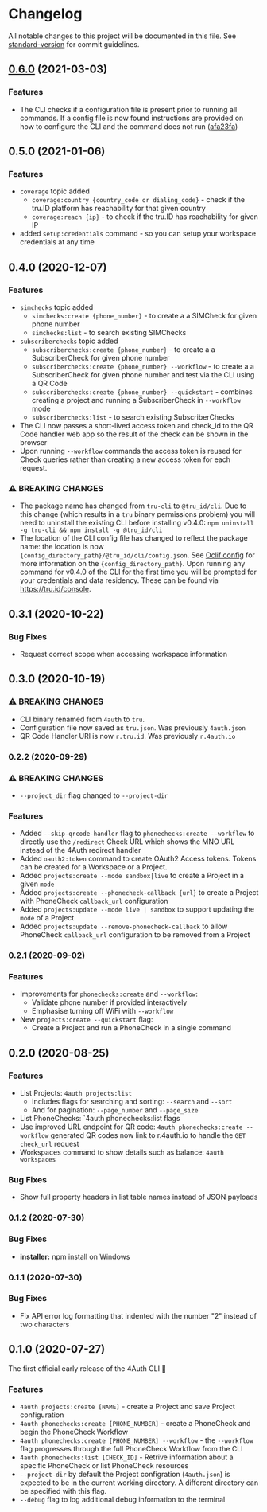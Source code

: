 # Changelog

All notable changes to this project will be documented in this file. See [standard-version](https://github.com/conventional-changelog/standard-version) for commit guidelines.

## [0.6.0](https://github.com/tru-ID/tru-cli/compare/v0.5.0...v0.6.0) (2021-03-03)

### Features

* The CLI checks if a configuration file is present prior to running all commands. If a config file is now found instructions are provided on how to configure the CLI and the command does not run ([afa23fa](https://github.com/tru-ID/tru-cli/commit/afa23faa1f32fbe4d4e6f753d3aa187ed3df9268))

## 0.5.0 (2021-01-06)

### Features

* `coverage` topic added
    * `coverage:country {country_code or dialing_code}` - check if the tru.ID platform has reachability for that given country
    * `coverage:reach {ip}` - to check if the tru.ID has reachability for given IP
* added `setup:credentials` command - so you can setup your workspace credentials at any time

## 0.4.0 (2020-12-07)

### Features

* `simchecks` topic added
    * `simchecks:create {phone_number}` - to create a a SIMCheck for given phone number
    * `simchecks:list` - to search existing SIMChecks
* `subscriberchecks` topic added
    * `subscriberchecks:create {phone_number}` - to create a a SubscriberCheck for given phone number
    * `subscriberchecks:create {phone_number} --workflow` - to create a a SubscriberCheck for given phone number and test via the CLI using a QR Code
    * `subscriberchecks:create {phone_number} --quickstart` - combines creating a project and running a SubscriberCheck in `--workflow` mode
    * `subscriberchecks:list` - to search existing SubscriberChecks
* The CLI now passes a short-lived access token and check_id to the QR Code handler web app so the result of the check can be shown in the browser
* Upon running `--workflow` commands the access token is reused for Check queries rather than creating a new access token for each request.

### ⚠ BREAKING CHANGES

* The package name has changed from `tru-cli` to `@tru_id/cli`. Due to this change (which results in a `tru` binary permissions problem) you will need to uninstall the existing CLI before installing v0.4.0: `npm uninstall -g tru-cli && npm install -g @tru_id/cli`
* The location of the CLI config file has changed to reflect the package name: the location is now `{config_directory_path}/@tru_id/cli/config.json`. See [Oclif config](https://oclif.io/docs/config) for more information on the `{config_directory_path}`. Upon running any command for v0.4.0 of the CLI for the first time you will be prompted for your credentials and data residency. These can be found via https://tru.id/console.

## 0.3.1 (2020-10-22)

### Bug Fixes

* Request correct scope when accessing workspace information

## 0.3.0 (2020-10-19)

### ⚠ BREAKING CHANGES

* CLI binary renamed from `4auth` to `tru`.
* Configuration file now saved as `tru.json`. Was previously `4auth.json`
* QR Code Handler URl is now `r.tru.id`. Was previously `r.4auth.io`

### 0.2.2 (2020-09-29)

### ⚠ BREAKING CHANGES

* `--project_dir` flag changed to `--project-dir`

### Features

* Added `--skip-qrcode-handler` flag to `phonechecks:create --workflow` to directly use the `/redirect` Check URL which shows the MNO URL instead of the 4Auth redirect handler
* Added `oauth2:token` command to create OAuth2 Access tokens. Tokens can be created for a Workspace or a Project.
* Added `projects:create --mode sandbox|live` to create a Project in a given `mode`
* Added `projects:create --phonecheck-callback {url}` to create a Project with PhoneCheck `callback_url` configuration
* Added `projects:update --mode live | sandbox` to support updating the `mode` of a Project
* Added `projects:update --remove-phonecheck-callback` to allow PhoneCheck `callback_url` configuration to be removed from a Project

### 0.2.1 (2020-09-02)

### Features

* Improvements for `phonechecks:create` and `--workflow`:
    * Validate phone number if provided interactively
    * Emphasise turning off WiFi with `--workflow`
* New `projects:create --quickstart` flag:
    * Create a Project and run a PhoneCheck in a single command

## 0.2.0 (2020-08-25)

### Features

* List Projects: `4auth projects:list`
    * Includes flags for searching and sorting: `--search` and `--sort`
    * And for pagination: `--page_number` and `--page_size`
* List PhoneChecks: `4auth phonechecks:list flags
* Use improved URL endpoint for QR code: `4auth phonechecks:create --workflow` generated QR codes now link to r.4auth.io to handle the `GET check_url` request
* Workspaces command to show details such as balance: `4auth workspaces`

### Bug Fixes

* Show full property headers in list table names instead of JSON payloads

### 0.1.2 (2020-07-30)

### Bug Fixes

* **installer:** npm install on Windows

### 0.1.1 (2020-07-30)

### Bug Fixes

* Fix API error log formatting that indented with the number "2" instead of two characters

## 0.1.0 (2020-07-27)

The first official early release of the 4Auth CLI 🎉

### Features

* `4auth projects:create [NAME]` - create a Project and save Project configuration
* `4auth phonechecks:create [PHONE_NUMBER]` - create a PhoneCheck and begin the PhoneCheck Workflow
* `4auth phonechecks:create [PHONE_NUMBER] --workflow` - the `--workflow` flag progresses through the full PhoneCheck Workflow from the CLI
* `4auth phonechecks:list [CHECK_ID]` - Retrive information about a specific PhoneCheck or list PhoneCheck resources
* `--project-dir` by default the Project configration (`4auth.json`) is expected to be in the current working directory. A different directory can be specified with this flag.
* `--debug` flag to log additional debug information to the terminal
